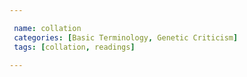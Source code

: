 ```yaml
---

 name: collation
 categories: [Basic Terminology, Genetic Criticism]
 tags: [collation, readings]

---
```

